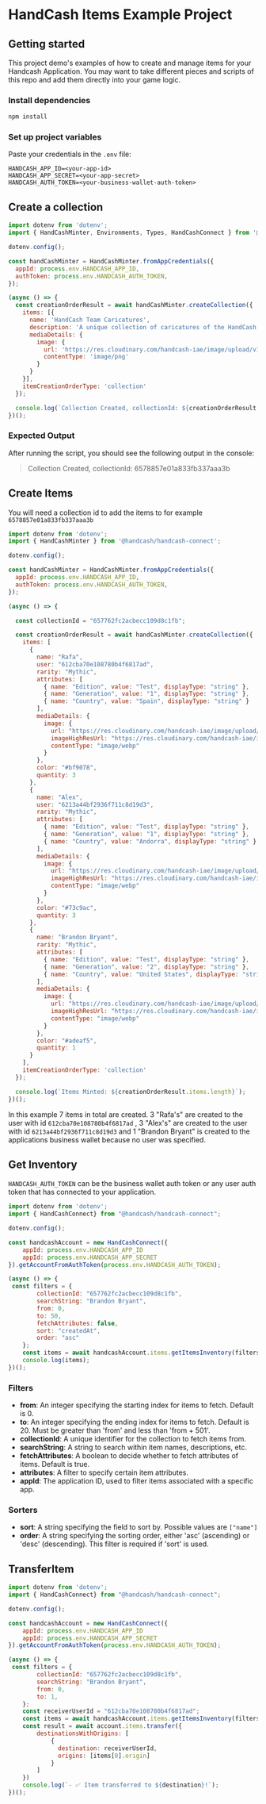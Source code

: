 # HandCash Items Example Project

## Getting started
This project demo's examples of how to create and manage items for your Handcash Application.  You may want to take different pieces and scripts of this repo and add them directly into your game logic.


### Install dependencies

```bash
npm install
```

### Set up project variables

Paste your credentials in the `.env` file:
```
HANDCASH_APP_ID=<your-app-id>
HANDCASH_APP_SECRET=<your-app-secret>
HANDCASH_AUTH_TOKEN=<your-business-wallet-auth-token>

```

## Create a collection

```javascript
import dotenv from 'dotenv';
import { HandCashMinter, Environments, Types, HandCashConnect } from '@handcash/handcash-connect';

dotenv.config();

const handCashMinter = HandCashMinter.fromAppCredentials({
  appId: process.env.HANDCASH_APP_ID,
  authToken: process.env.HANDCASH_AUTH_TOKEN,
});

(async () => {
  const creationOrderResult = await handCashMinter.createCollection({
    items: [{
      name: 'HandCash Team Caricatures',
      description: 'A unique collection of caricatures of the HandCash team',
      mediaDetails: {
        image: {
          url: 'https://res.cloudinary.com/handcash-iae/image/upload/v1685141160/round-handcash-logo_cj47fp_xnteyo_oy3nbd.png',
          contentType: 'image/png'
        }
      }
    }],
    itemCreationOrderType: 'collection'
  });

  console.log(`Collection Created, collectionId: ${creationOrderResult.items[0].id}`);
})();
```

### Expected Output

After running the script, you should see the following output in the console:

> Collection Created, collectionId: 6578857e01a833fb337aaa3b


## Create Items
You will need a collection id to add the items to for example `6578857e01a833fb337aaa3b`


```javascript
import dotenv from 'dotenv';
import { HandCashMinter } from '@handcash/handcash-connect';

dotenv.config();

const handCashMinter = HandCashMinter.fromAppCredentials({
  appId: process.env.HANDCASH_APP_ID,
  authToken: process.env.HANDCASH_AUTH_TOKEN,
});

(async () => {

  const collectionId = "657762fc2acbecc109d8c1fb";

  const creationOrderResult = await handCashMinter.createCollection({
    items: [
      {
        name: "Rafa",
        user: "612cba70e108780b4f6817ad",
        rarity: "Mythic",
        attributes: [
          { name: "Edition", value: "Test", displayType: "string" },
          { name: "Generation", value: "1", displayType: "string" },
          { name: "Country", value: "Spain", displayType: "string" }
        ],
        mediaDetails: {
          image: {
            url: "https://res.cloudinary.com/handcash-iae/image/upload/v1702398977/items/jyn2qqyqyepqhqi9p661.webp",
            imageHighResUrl: "https://res.cloudinary.com/handcash-iae/image/upload/v1697465892/items/zq0lupxoj8id1uedgz2h.png",
            contentType: "image/webp"
          }
        },
        color: "#bf9078",
        quantity: 3
      },
      {
        name: "Alex",
        user: "6213a44bf2936f711c8d19d3",
        rarity: "Mythic",
        attributes: [
          { name: "Edition", value: "Test", displayType: "string" },
          { name: "Generation", value: "1", displayType: "string" },
          { name: "Country", value: "Andorra", displayType: "string" }
        ],
        mediaDetails: {
          image: {
            url: "https://res.cloudinary.com/handcash-iae/image/upload/v1702398906/items/da2qv0oqma0hs3gqevg7.webp",
            imageHighResUrl: "https://res.cloudinary.com/handcash-iae/image/upload/v1697465892/items/gh7tsn11svhx7z943znv.png",
            contentType: "image/webp"
          }
        },
        color: "#73c9ac",
        quantity: 3
      },
      {
        name: "Brandon Bryant",
        rarity: "Mythic",
        attributes: [
          { name: "Edition", value: "Test", displayType: "string" },
          { name: "Generation", value: "2", displayType: "string" },
          { name: "Country", value: "United States", displayType: "string" }
        ],
        mediaDetails: {
          image: {
            url: "https://res.cloudinary.com/handcash-iae/image/upload/v1702398906/items/da2qv0oqma0hs3gqevg7.webp",
            imageHighResUrl: "https://res.cloudinary.com/handcash-iae/image/upload/v1697465892/items/edaoeseq43yqdbqwjzn4.png",
            contentType: "image/webp"
          }
        },
        color: "#adeaf5",
        quantity: 1
      }
    ],
    itemCreationOrderType: 'collection'
  });

  console.log(`Items Minted: ${creationOrderResult.items.length}`);
})();

```

In this example 7 items in total are created. 3 "Rafa's" are created to the user with id `612cba70e108780b4f6817ad` , 3 "Alex's" are created to the user with id `6213a44bf2936f711c8d19d3` and 1 "Brandon Bryant" is created to the applications business wallet because no user was specified.  

## Get Inventory 
`HANDCASH_AUTH_TOKEN` can be the business wallet auth token or any user auth token that has connected to your application. 

```javascript
import dotenv from 'dotenv';
import { HandCashConnect} from "@handcash/handcash-connect";

dotenv.config();

const handcashAccount = new HandCashConnect({
    appId: process.env.HANDCASH_APP_ID
    appId: process.env.HANDCASH_APP_SECRET
}).getAccountFromAuthToken(process.env.HANDCASH_AUTH_TOKEN);

(async () => {
 const filters = {
        collectionId: "657762fc2acbecc109d8c1fb",
        searchString: "Brandon Bryant",
        from: 0,
        to: 50,
        fetchAttributes: false,
        sort: "createdAt",
        order: "asc"
    };
    const items = await handcashAccount.items.getItemsInventory(filters);
    console.log(items);
})(); 
```

### Filters
- **from**: An integer specifying the starting index for items to fetch. Default is 0.
- **to**: An integer specifying the ending index for items to fetch. Default is 20. Must be greater than 'from' and less than 'from + 501'.
- **collectionId**: A unique identifier for the collection to fetch items from.
- **searchString**: A string to search within item names, descriptions, etc.
- **fetchAttributes**: A boolean to decide whether to fetch attributes of items. Default is true.
- **attributes**: A filter to specify certain item attributes.
- **appId**: The application ID, used to filter items associated with a specific app.

### Sorters
- **sort**: A string specifying the field to sort by. Possible values are `["name"]`
- **order**: A string specifying the sorting order, either 'asc' (ascending) or 'desc' (descending). This filter is required if 'sort' is used.


## TransferItem

```javascript
import dotenv from 'dotenv';
import { HandCashConnect} from "@handcash/handcash-connect";

dotenv.config();

const handcashAccount = new HandCashConnect({
    appId: process.env.HANDCASH_APP_ID
    appId: process.env.HANDCASH_APP_SECRET
}).getAccountFromAuthToken(process.env.HANDCASH_AUTH_TOKEN);

(async () => {
 const filters = {
        collectionId: "657762fc2acbecc109d8c1fb",
        searchString: "Brandon Bryant",
        from: 0,
        to: 1,
    };
    const receiverUserId = "612cba70e108780b4f6817ad";
    const items = await handcashAccount.items.getItemsInventory(filters);
    const result = await account.items.transfer({
        destinationsWithOrigins: [
            {
              destination: receiverUserId,
              origins: [items[0].origin]
            }
        ]
    })
    console.log(`- ✅ Item transferred to ${destination}!`);
})(); 
```